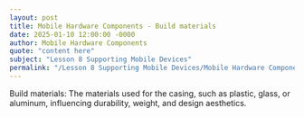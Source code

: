 ```yaml
---
layout: post
title: Mobile Hardware Components - Build materials
date: 2025-01-10 12:00:00 -0000
author: Mobile Hardware Components
quote: "content here"
subject: "Lesson 8 Supporting Mobile Devices"
permalink: "/Lesson 8 Supporting Mobile Devices/Mobile Hardware Components/Mobile Hardware Components - Build materials"
---
```


Build materials: The materials used for the casing, such as plastic, glass, or aluminum, influencing durability, weight, and design aesthetics.

